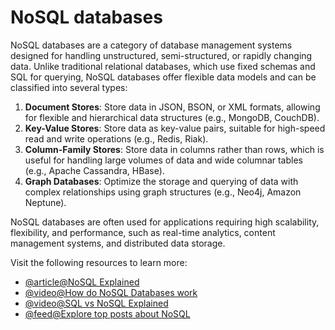 # NoSQL databases

NoSQL databases are a category of database management systems designed for handling unstructured, semi-structured, or rapidly changing data. Unlike traditional relational databases, which use fixed schemas and SQL for querying, NoSQL databases offer flexible data models and can be classified into several types:

1.  **Document Stores**: Store data in JSON, BSON, or XML formats, allowing for flexible and hierarchical data structures (e.g., MongoDB, CouchDB).
2.  **Key-Value Stores**: Store data as key-value pairs, suitable for high-speed read and write operations (e.g., Redis, Riak).
3.  **Column-Family Stores**: Store data in columns rather than rows, which is useful for handling large volumes of data and wide columnar tables (e.g., Apache Cassandra, HBase).
4.  **Graph Databases**: Optimize the storage and querying of data with complex relationships using graph structures (e.g., Neo4j, Amazon Neptune).

NoSQL databases are often used for applications requiring high scalability, flexibility, and performance, such as real-time analytics, content management systems, and distributed data storage.

Visit the following resources to learn more:

- [@article@NoSQL Explained](https://www.mongodb.com/nosql-explained)
- [@video@How do NoSQL Databases work](https://www.youtube.com/watch?v=0buKQHokLK8)
- [@video@SQL vs NoSQL Explained](https://www.youtube.com/watch?v=ruz-vK8IesE)
- [@feed@Explore top posts about NoSQL](https://app.daily.dev/tags/nosql?ref=roadmapsh)